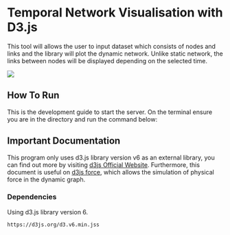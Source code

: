 # Temporal Network Visualisation with D3.js

This tool will allows the user to input dataset which consists of nodes and links and the library will plot the dynamic network. 
Unlike static network, the links between nodes will be displayed depending on the selected time.

![](/media/jubilee-gif.gif)


## How To Run
This is the development guide to start the server. On the terminal ensure you are in the directory and run the command below:


## Important Documentation

This program only uses d3.js library version v6 as an external library, you can find out more by visiting [d3js Official Website](https://d3js.org/). Furthermore, this document is useful on [d3js force](https://github.com/d3/d3-force), which allows the simulation of physical force in the dynamic graph.

### Dependencies
Using d3.js library version 6.
```
https://d3js.org/d3.v6.min.jss 
```